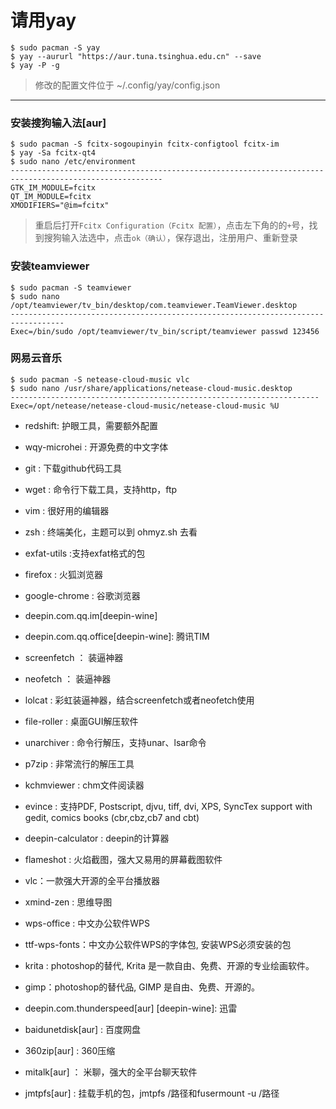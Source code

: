 #  请用yay

```shell
$ sudo pacman -S yay
$ yay --aururl "https://aur.tuna.tsinghua.edu.cn" --save
$ yay -P -g
```

> 修改的配置文件位于 ~/.config/yay/config.json

---

### 安装搜狗输入法[aur]

```shell
$ sudo pacman -S fcitx-sogoupinyin fcitx-configtool fcitx-im
$ yay -Sa fcitx-qt4
$ sudo nano /etc/environment
--------------------------------------------------------------------------------------------------------
GTK_IM_MODULE=fcitx
QT_IM_MODULE=fcitx
XMODIFIERS="@im=fcitx"
```

> 重启后打开`Fcitx Configuration（Fcitx 配置）`，点击左下角的的`+`号，找到搜狗输入法选中，点击`ok（确认）`，保存退出，注册用户、重新登录

### 安装teamviewer

```shell
$ sudo pacman -S teamviewer
$ sudo nano /opt/teamviewer/tv_bin/desktop/com.teamviewer.TeamViewer.desktop
----------------------------------------------------------------------------------
Exec=/bin/sudo /opt/teamviewer/tv_bin/script/teamviewer passwd 123456
```

### 网易云音乐

```shell
$ sudo pacman -S netease-cloud-music vlc
$ sudo nano /usr/share/applications/netease-cloud-music.desktop
---------------------------------------------------------------------
Exec=/opt/netease/netease-cloud-music/netease-cloud-music %U
```

- redshift: 护眼工具，需要额外配置
- wqy-microhei : 开源免费的中文字体
- git : 下载github代码工具

- wget : 命令行下载工具，支持http，ftp

- vim : 很好用的编辑器

- zsh : 终端美化，主题可以到 ohmyz.sh 去看

- exfat-utils :支持exfat格式的包

- firefox : 火狐浏览器

- google-chrome : 谷歌浏览器

- deepin.com.qq.im[deepin-wine] 

- deepin.com.qq.office[deepin-wine]: 腾讯TIM

- screenfetch ： 装逼神器
- neofetch ： 装逼神器
- lolcat : 彩虹装逼神器，结合screenfetch或者neofetch使用
- file-roller : 桌面GUI解压软件
- unarchiver : 命令行解压，支持unar、lsar命令
- p7zip : 非常流行的解压工具
- kchmviewer : chm文件阅读器
- evince : 支持PDF, Postscript, djvu, tiff, dvi, XPS, SyncTex support with gedit, comics books (cbr,cbz,cb7 and cbt)
- deepin-calculator : deepin的计算器
- flameshot : 火焰截图，强大又易用的屏幕截图软件
- vlc：一款强大开源的全平台播放器
- xmind-zen : 思维导图
- wps-office : 中文办公软件WPS
- ttf-wps-fonts：中文办公软件WPS的字体包, 安装WPS必须安装的包
- krita : photoshop的替代, Krita 是一款自由、免费、开源的专业绘画软件。
- gimp：photoshop的替代品, GIMP 是自由、免费、开源的。
- deepin.com.thunderspeed[aur] [deepin-wine]: 迅雷
- baidunetdisk[aur] : 百度网盘
- 360zip[aur] : 360压缩
- mitalk[aur] ： 米聊，强大的全平台聊天软件

- jmtpfs[aur] : 挂载手机的包，jmtpfs /路径和fusermount -u /路径

